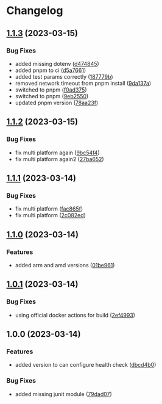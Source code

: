 # Changelog

## [1.1.3](https://github.com/flowcore-io/health-check-container/compare/v1.1.2...v1.1.3) (2023-03-15)


### Bug Fixes

* added missing dotenv ([d474845](https://github.com/flowcore-io/health-check-container/commit/d474845a78eba3cdf7866aeeef73dd19529c8155))
* added pnpm to ci ([d5a7661](https://github.com/flowcore-io/health-check-container/commit/d5a7661536e5546b461938a60ac5341f149dd250))
* added test params correctly ([187779b](https://github.com/flowcore-io/health-check-container/commit/187779b9a50bb1e652d3d73d0802546f93892e86))
* removed network timeout from pnpm install ([9da137a](https://github.com/flowcore-io/health-check-container/commit/9da137a971ac4ed7d2ca19afa212c74169ebffa2))
* switched to pnpm ([f0ad375](https://github.com/flowcore-io/health-check-container/commit/f0ad3756dc2c9ba821b9d9c0a7fd18365399de59))
* switched to pnpm ([9eb2550](https://github.com/flowcore-io/health-check-container/commit/9eb2550031c1f117bf5e7ee469990472a50aa36b))
* updated pnpm version ([78aa23f](https://github.com/flowcore-io/health-check-container/commit/78aa23fc9835cb4ef48058e6546217b5cbd25096))

## [1.1.2](https://github.com/flowcore-io/health-check-container/compare/v1.1.1...v1.1.2) (2023-03-15)


### Bug Fixes

* fix multi platform again ([9bc54f4](https://github.com/flowcore-io/health-check-container/commit/9bc54f46b5ca703827b731ab8acf94678d2ea729))
* fix multi platform again2 ([27ba652](https://github.com/flowcore-io/health-check-container/commit/27ba65244b81bc16d482f1c95d6ce559b633fa3a))

## [1.1.1](https://github.com/flowcore-io/health-check-container/compare/v1.1.0...v1.1.1) (2023-03-14)


### Bug Fixes

* fix multi platform ([fac865f](https://github.com/flowcore-io/health-check-container/commit/fac865fd766fc67ff0032c53f03c28bd53572759))
* fix multi platform ([2c082ed](https://github.com/flowcore-io/health-check-container/commit/2c082ed9dd1f3a6768fbc92b1a5028279054b3e6))

## [1.1.0](https://github.com/flowcore-io/health-check-container/compare/v1.0.1...v1.1.0) (2023-03-14)


### Features

* added arm and amd versions ([01be961](https://github.com/flowcore-io/health-check-container/commit/01be96113d50b63868d8bf7e83498126d089e712))

## [1.0.1](https://github.com/flowcore-io/health-check-container/compare/v1.0.0...v1.0.1) (2023-03-14)


### Bug Fixes

* using official docker actions for build ([2ef4993](https://github.com/flowcore-io/health-check-container/commit/2ef4993fc8a61ee6f097df0d472c4a391ad24a48))

## 1.0.0 (2023-03-14)


### Features

* added version to can configure health check ([dbcd4b0](https://github.com/flowcore-io/health-check-container/commit/dbcd4b0c01dce573779042fdfdfbe5ea0059d4ea))


### Bug Fixes

* added missing junit module ([79dad07](https://github.com/flowcore-io/health-check-container/commit/79dad0768d47bc65a2e2a5bdb341eeeeda6ac92c))
